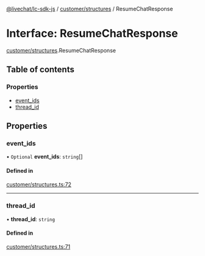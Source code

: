 [@livechat/lc-sdk-js](../README.md) / [customer/structures](../modules/customer_structures.md) / ResumeChatResponse

# Interface: ResumeChatResponse

[customer/structures](../modules/customer_structures.md).ResumeChatResponse

## Table of contents

### Properties

- [event\_ids](customer_structures.ResumeChatResponse.md#event_ids)
- [thread\_id](customer_structures.ResumeChatResponse.md#thread_id)

## Properties

### event\_ids

• `Optional` **event\_ids**: `string`[]

#### Defined in

[customer/structures.ts:72](https://github.com/livechat/lc-sdk-js/blob/951da85/src/customer/structures.ts#L72)

___

### thread\_id

• **thread\_id**: `string`

#### Defined in

[customer/structures.ts:71](https://github.com/livechat/lc-sdk-js/blob/951da85/src/customer/structures.ts#L71)
